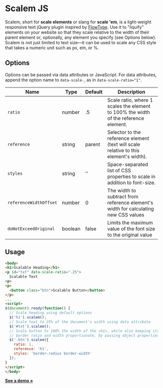 Scalem JS
=========

Scalem, short for __scale elements__ or slang for __scale 'em__, is a light-weight responsive text jQuery plugin inspired by [FlowType](http://simplefocus.com/flowtype/). Use it to "liquify" elements on your website so that they scale relative to the width of their parent element or, optionally, any element you specify (see Options below). Scalem is not just limited to text size&mdash;it can be used to scale any CSS style that takes a numeric unit such as px, em, or %.


Options
-------

Options can be passed via data attributes or JavaScript. For data attributes, append the option name to `data-scale-`, as in `data-scale-ratio="1"`.

Name                   | Type    | Default | Description
---------------------- | ------- | ------- | -----------
`ratio`                | number  | .5      | Scale ratio, where 1 scales the element to 100% the width of the reference element.
`reference`            | string  | parent  | Selector to the reference element (text will scale relative to this element's width).
`styles`               | string  | ''      | Space-separated list of CSS properties to scale in addition to font-size.
`referenceWidthOffset` | number  | 0       | The width to subtract from reference element's width for calculating new CSS values
`doNotExceedOriginal`  | boolean | false   | Limits the maximum value of the font size to the original value


Usage
-----

```html
<body>
<h1>Scalable Heading</h1>
<p id="txt" data-scale-ratio=".25">
  Scalable Text
<p>
<p>
  <button class="btn">Scalable Button</button>
</p>
...
<script>
$(document).ready(function() {
  // Scale heading using default options
  $('h1').scalem();
  // Scale text to 25% of the document's width using data attribute
  $('#txt').scalem();
  // Scale button to 100% the width of the <h1>, while also keeping its
  // border ratio and width proportionate, by passing object properties
  $('.btn').scalem({
    ratio: 1,
    reference: 'h1',
    styles: 'border-radius border-width'
  });
}
</script>
</body>
```

[__See a demo &raquo;__](http://thdoan.github.io/scalem/demo.html)
